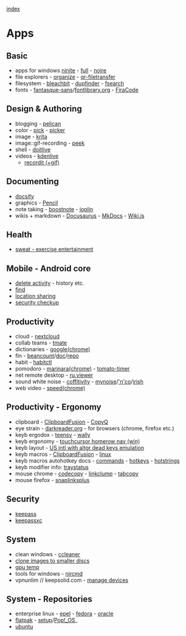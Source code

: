 [index](README.md#links)

# Apps

## Basic

* apps for windows [ninite](https://ninite.com/7zip-adoptjavax11-adoptjavax8-chrome-classicstart-discord-irfanview-klitecodecs-winamp-windirstat-winmerge/) - [full](https://ninite.com/7zip-adoptjavax11-adoptjavax8-adoptjdkx11-adoptjdkx8-chrome-classicstart-discord-dropbox-googlebackupandsync-irfanview-klitecodecs-qbittorrent-steam-winamp-windirstat-winmerge/) - [nojre](https://ninite.com/7zip-chrome-classicstart-discord-irfanview-klitecodecs-winamp-windirstat-winmerge/)
* file explorers - [organize](https://github.com/tfeldmann/organize) - [qr-filetransfer](https://github.com/sdushantha/qr-filetransfer)
* filesystem - [bleachbit](https://www.bleachbit.org/) - [dupfinder](https://www.auslogics.com/en/software/duplicate-file-finder/) - [fsearch](https://github.com/cboxdoerfer/fsearch)
* fonts - [fantasque-sans](https://github.com/belluzj/fantasque-sans)/[fontlibrary.org](https://fontlibrary.org/en/font/fantasque-sans-mono) - [FiraCode](https://github.com/tonsky/FiraCode)

## Design & Authoring

* blogging - [pelican](https://blog.getpelican.com/)
* color - [pick](https://kryogenix.org/code/pick/) - [picker](https://www.compose.com/)
* image - [krita](https://krita.org/)
* image::gif-recording - [peek](https://github.com/phw/peek)
* shell - [doitlive](https://github.com/sloria/doitlive)
* videos - [kdenlive](https://kdenlive.org/en/)
  - [recordit (+gif)](https://recordit.co/)

## Documenting

* [docsify](https://docsify.js.org/#/?id=docsify)
* graphics - [Pencil](http://pencil.evolus.vn/Default.html)
* note taking - [boostnote](https://github.com/BoostIO/Boostnote) - [joplin](https://joplinapp.org/)
* wikis + markdown - [Docusaurus](https://docusaurus.io/) - [MkDocs](https://www.mkdocs.org) - [Wiki.js](https://wiki.js.org/)

## Health

* [sweat - exercise entertainment](https://github.com/jmacdotorg/sweat)

## Mobile - Android core

* [delete activity](https://myactivity.google.com/delete-activity?hl=en) - history etc.
* [find](https://www.google.com/android/find?hl=pt-PT)
* [location sharing](https://myaccount.google.com/locationsharing)
* [security checkup](https://myaccount.google.com/security-checkup)

## Productivity

* cloud - [nextcloud](https://nextcloud.com/install/)
* collab teams - [tmate](https://tmate.io/)
* dictionaries - [google(chrome)](https://chrome.google.com/webstore/detail/google-dictionary-by-goog/mgijmajocgfcbeboacabfgobmjgjcoja)
* fin - [beancount](http://furius.ca/beancount/)/[doc](https://beancount.github.io/docs/)/[repo](https://github.com/beancount/beancount)
* habit - [habitctl](https://github.com/blinry/habitctl)
* pomodoro - [marinara(chrome)](https://chrome.google.com/webstore/detail/marinara-pomodoro%C2%AE-assist/lojgmehidjdhhbmpjfamhpkpodfcodef) - [tomato-timer](https://tomato-timer.com/)
* net remote desktop - [ru.viewer](https://www.remoteutilities.com/download/)
* sound white noise - [coffitivity](https://coffitivity.com/) - [mynoise](https://mynoise.net/)/['n'co](https://mynoise.net/NoiseMachines/whiteNoiseGenerator.php)/[irish](https://mynoise.net/NoiseMachines/windSeaRainNoiseGenerator.php)
* web video - [speed(chrome)](https://chrome.google.com/webstore/detail/video-speed-controller/nffaoalbilbmmfgbnbgppjihopabppdk?hl=en)

## Productivity - Ergonomy

* clipboard - [ClipboardFusion](https://www.clipboardfusion.com/Macros/) - [CopyQ](https://github.com/hluk/CopyQ)
* eye strain - [darkreader.org](https://darkreader.org/) - for browsers (chrome, firefox etc.)
* keyb ergodox - [teensy](https://www.pjrc.com/teensy/loader.html) - [wally](https://github.com/zsa/wally#wally)
* keyb ergonomy - [touchcursor homerow nav (win)](http://martin-stone.github.io/touchcursor/)
* keyb layout - [US intl with altgr dead keys emulation](https://github.com/pieter-degroote/UltimateKEYS)
* keyb macros - [ClipboardFusion](https://www.clipboardfusion.com/Macros/) - [linux](https://github.com/MaxPleaner/linux-keyboard-macros)
* keyb macros autohotkey docs - [commands](https://autohotkey.com/docs/commands/) - [hotkeys](https://autohotkey.com/docs/Hotkeys.htm) - [hotstrings](https://autohotkey.com/docs/Hotstrings.htm)
* keyb modifier info: [traystatus](https://www.traystatus.com/)
* mouse chrome - [codecopy](https://chrome.google.com/webstore/detail/codecopy/fkbfebkcoelajmhanocgppanfoojcdmg) - [linkclump](https://chrome.google.com/webstore/detail/linkclump/lfpjkncokllnfokkgpkobnkbkmelfefj) - [tabcopy](https://chrome.google.com/webstore/detail/tabcopy/micdllihgoppmejpecmkilggmaagfdmb)
* mouse firefox - [snaplinksplus](https://addons.mozilla.org/en-US/firefox/addon/snaplinksplus/)

## Security

* [keepass](https://keepass.info/)
* [keepassxc](https://keepassxc.org/)

## System

* clean windows - [ccleaner](https://www.ccleaner.com/ccleaner/download)
* [clone images to smaller discs](https://www.reneelab.biz/download-center/renee-becca)
* [gpu temp](http://www.gputemp.com/)
* tools for windows - [nircmd](http://nircmd.nirsoft.net/changeappvolume.html)
* vpnunlim // keepsolid.com - [manage devices](https://my.keepsolid.com/products/vpn/)

## System - Repositories

* enterprise linux - [epel](https://dl.fedoraproject.org/pub/epel/) - [fedora](https://apps.fedoraproject.org/packages/) - [oracle](http://yum.oracle.com/)
* [flatpak](https://flathub.org/home) - [setup](https://flatpak.org/setup/)/[Pop!_OS](https://flatpak.org/setup/Pop!_OS/)_
* [ubuntu](https://packages.ubuntu.com/search?keywords=search)

